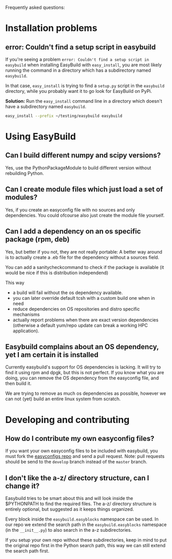 Frequently asked questions:

# Installation problems

## error: Couldn't find a setup script in easybuild

If you're seeing a problem ```error: Couldn't find a setup script in easybuild``` when installing EasyBuild with ```easy_install```, you are most likely running the command in a directory which has a subdirectory named `easybuild`. 

In that case, ```easy_install``` is trying to find a `setup.py` script in the `easybuild` directory, while you probably want it to go look for EasyBuild on PyPi.

**Solution:** Run the ```easy_install``` command line in a directory which doesn't have a subdirectory named `easybuild`.

```bash
easy_install --prefix ~/testing/easybuild easybuild
```

# Using EasyBuild

## Can I build different numpy and scipy versions? ##

Yes, use the PythonPackageModule to build different version without rebuilding
Python.

## Can I create module files which just load a set of modules? ##

Yes, if you create an easyconfig file with no sources and only dependencies.
You could ofcourse also just create the module file yourself.

## Can I add a dependency on an os specific package (rpm, deb) ##

Yes, but better if you not, they are not really portable:
A better way around is to actually create a .eb file for the dependency
without a sources field.

You can add a sanitycheckcommand to check if the package is available
(it would be nice if this is distribution independend)

This way
* a build will fail without the os dependency available.
* you can later override default tcsh with a custom build one when in
need
* reduce dependencies on OS repositories and distro specific mechanisms
* actually report problems when there are exact version dependencies
(otherwise a default yum/repo update can break a working HPC
application).

## Easybuild complains about an OS dependency, yet I am certain it is installed

Currently easybuild's support for OS dependencies is lacking. It will try to
find it using rpm and dpgk, but this is not perfect.
If you know what you are doing, you can remove the OS dependency from the
easyconfig file, and then build it.

We are trying to remove as much os dependencies as possible, however we can not (yet) build an entire linux system from scratch.


# Developing and contributing

## How do I contribute my own easyconfig files? ##

If you want your own easyconfig files to be included with easybuild, you must
fork the [easyconfigs repo](http://github.com/hpcugent/easybuild-easyconfigs/) and send a pull
request.  Note: pull requests should be send to the `develop` branch instead of
the `master` branch.

## I don't like the a-z/ directory structure, can I change it? ##

Easybuild tries to be smart about this and will look inside the $PYTHONPATH to
find the required files. The a-z/ directory structure is entirely optional, but
suggested as it keeps things organized.

Every block inside the `easybuild.easyblocks` namespace can be used. 
In our repo we extend the search path in the `easybuild.easyblocks` namespace (in the `__init__.py`) to also search in the a-z subdirectories.

If you setup your own repo without these subdirectories, keep in mind to put the original repo first in the Python search path, this way we can still extend the search path first.


